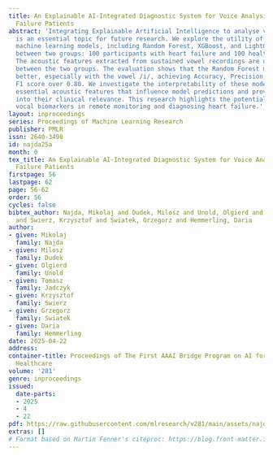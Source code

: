 ```yaml
---
title: An Explainable AI-Integrated Diagnostic System for Voice Analysis in Heart
  Failure Patients
abstract: 'Integrating Explainable Artificial Intelligence to analyse voice characteristics
  is an essential topic for future research. We explore the utility of tree-based
  machine learning models, including Random Forest, XGBoost, and LightGBM, in distinguishing
  between two groups: 100 participants with heart failure and 100 healthy controls.
  The acoustic features extracted from sustained vowel recordings are used to differentiate
  between the two groups. The evaluation shows that the Random Forest model performs
  better, especially with the vowel /i/, achieving Accuracy, Precision, Recall, and
  F1 score over 0.80. We investigate the interpretability of these models usingSHapleyAdditiveexPlanationsvalues,whichrevealthe
  essential acoustic features that influence model predictions and provide insights
  into their clinical relevance. This research highlights the potential of interpretable
  vocal biomarkers in remote monitoring and diagnosing heart failure.'
layout: inproceedings
series: Proceedings of Machine Learning Research
publisher: PMLR
issn: 2640-3498
id: najda25a
month: 0
tex_title: An Explainable AI-Integrated Diagnostic System for Voice Analysis in Heart
  Failure Patients
firstpage: 56
lastpage: 62
page: 56-62
order: 56
cycles: false
bibtex_author: Najda, Mikolaj and Dudek, Milosz and Unold, Olgierd and Jadczyk, Tomasz
  and Swierz, Krzysztof and Swiatek, Grzegorz and Hemmerling, Daria
author:
- given: Mikolaj
  family: Najda
- given: Milosz
  family: Dudek
- given: Olgierd
  family: Unold
- given: Tomasz
  family: Jadczyk
- given: Krzysztof
  family: Swierz
- given: Grzegorz
  family: Swiatek
- given: Daria
  family: Hemmerling
date: 2025-04-22
address:
container-title: Proceedings of The First AAAI Bridge Program on AI for Medicine and
  Healthcare
volume: '281'
genre: inproceedings
issued:
  date-parts:
  - 2025
  - 4
  - 22
pdf: https://raw.githubusercontent.com/mlresearch/v281/main/assets/najda25a/najda25a.pdf
extras: []
# Format based on Martin Fenner's citeproc: https://blog.front-matter.io/posts/citeproc-yaml-for-bibliographies/
---
```

